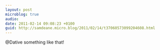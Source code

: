 ```yaml
---
layout: post
microblog: true
audio: 
date: 2011-02-14 09:08:23 +0100
guid: http://samdeane.micro.blog/2011/02/14/t37060573099204608.html
---
```

@Dative something like that!
